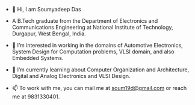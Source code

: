 - 👋 Hi, I am Soumyadeep Das
- A B.Tech graduate from the Department of Electronics and Communications Engineering at National Institute of Technology, Durgapur, West Bengal, India.
- 👀 I’m interested in working in the domains of Automotive Electronics, System Design for Computation problems, VLSI domain, and also Embedded Systems.
- 🌱 I’m currently learning about Computer Organization and Architecture, Digital and Analog Electronics and VLSI Design. 

- 📫 To work with me, you can mail me at soum19d@gmail.com or reach me at 9831330401.

<!---
sonu874/sonu874 is a ✨ special ✨ repository because its `README.md` (this file) appears on your GitHub profile.
You can click the Preview link to take a look at your changes.
--->
